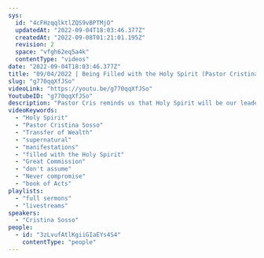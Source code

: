 ```yaml
---
sys:
  id: "4cFHzqqlktlZQS9vBPTMjO"
  updatedAt: "2022-09-04T18:03:46.377Z"
  createdAt: "2022-09-08T01:21:01.195Z"
  revision: 2
  space: "vfgh62eq5a4k"
  contentType: "videos"
date: "2022-09-04T18:03:46.377Z"
title: "09/04/2022 | Being Filled with the Holy Spirit (Pastor Cristina Sosso)"
slug: "g770qqXfJSo"
videoLink: "https://youtu.be/g770qqXfJSo"
YoutubeID: "g770qqXfJSo"
description: "Pastor Cris reminds us that Holy Spirit will be our leader during the Transfer of Wealth. Since the Transfer of Wealth is God's idea, we'll be led by him to achieve the supernatural. God will not share his glory, even a small part of it. Do what you can do to see the manifestations of God. Like men and women in the Bible, they heard from God and believed in his word. We can ask for the Holy Spirit to fill us every day so we can see where God is leading us. This sermon was delivered at Freedom Fellowship Church International in San Antonio, TX."
videoKeywords:
  - "Holy Spirit"
  - "Pastor Cristina Sosso"
  - "Transfer of Wealth"
  - "supernatural"
  - "manifestations"
  - "filled with the Holy Spirit"
  - "Great Commission"
  - "don't assume"
  - "Never compromise"
  - "book of Acts"
playlists:
  - "full sermons"
  - "livestreams"
speakers:
  - "Cristina Sosso"
people:
  - id: "3zLvufAtlKgiiGIaEYs4S4"
    contentType: "people"
---
```

